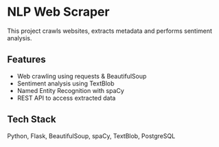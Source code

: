 # NLP Web Scraper

This project crawls websites, extracts metadata and performs sentiment analysis.

## Features
- Web crawling using requests & BeautifulSoup
- Sentiment analysis using TextBlob
- Named Entity Recognition with spaCy
- REST API to access extracted data

## Tech Stack
Python, Flask, BeautifulSoup, spaCy, TextBlob, PostgreSQL
